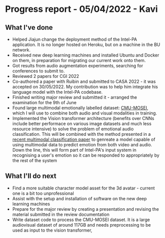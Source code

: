 # Progress report - 05/04/2022 - Kavi

## What I've done

* Helped Jiajun change the deployment method of the Intel-PA application. It is no longer hosted on Heroku, but on a machine in the BU network.
* Received new deep learning machines and installed Ubuntu and Docker on them, in preparation for migrating our current work onto them.
* Got results from audio augmentation experiments, searching for conferences to submit to.
* Reviewed 2 papers for CGI 2022
* Co-authored a paper with Ruibin and submitted to CASA 2022 - it was accepted on 30/05/2022. My contribution was to help him integrate his language model with the Intel-PA codebase.
* Finished writing major review and submitted it - arranged the examination for the 9th of June
* Found large multimodal emotionally labelled dataset: [CMU-MOSEI](http://multicomp.cs.cmu.edu/resources/cmu-mosei-dataset/), which I will use to combine both audio and visual modalities in training. 
* Implemented the Vision transformer architecture (benefits over CNNs include better performace on various image datasets and much less resource intensive) to solve the problem of emotional audio classification. This will be combined with the method presented in a [recent multimodal classification paper](https://arxiv.org/abs/2107.00135) to genreate a model capable of using multimodal data to predict emotion from both video and audio. Down the line, this will form part of Intel-PA's input system in recognising a user's emotion so it can be responded to appropriately by the rest of the system


## What I'll do next

* Find a more suitable character model asset for the 3d avatar - current one is a bit too unprofessional
* Assist with the setup and installation of software on the new deep learning machines
* Prepare for the major review by creating a presentation and revising the material submitted in the review documentation
* Write dataset code to process the CMU-MOSEI dataset. It is a large audiovisual dataset of around 117GB and needs preprocessing to be used as input to the vision transformer,